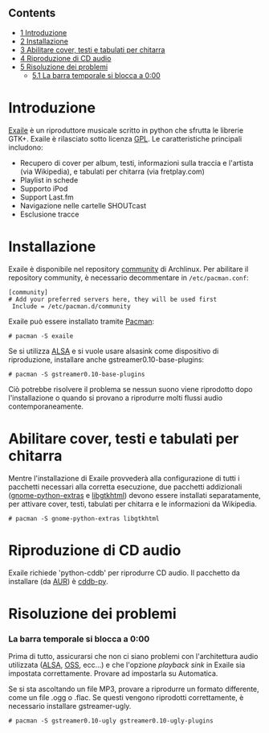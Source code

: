 ## Contents

*   [1 Introduzione](#Introduzione)
*   [2 Installazione](#Installazione)
*   [3 Abilitare cover, testi e tabulati per chitarra](#Abilitare_cover.2C_testi_e_tabulati_per_chitarra)
*   [4 Riproduzione di CD audio](#Riproduzione_di_CD_audio)
*   [5 Risoluzione dei problemi](#Risoluzione_dei_problemi)
    *   [5.1 La barra temporale si blocca a 0:00](#La_barra_temporale_si_blocca_a_0:00)

# Introduzione

[Exaile](http://www.exaile.org/) è un riproduttore musicale scritto in python che sfrutta le librerie GTK+. Exaile è rilasciato sotto licenza [GPL](http://www.gnu.org/copyleft/gpl.html). Le caratteristiche principali includono:

*   Recupero di cover per album, testi, informazioni sulla traccia e l'artista (via Wikipedia), e tabulati per chitarra (via fretplay.com)
*   Playlist in schede
*   Supporto iPod
*   Support Last.fm
*   Navigazione nelle cartelle SHOUTcast
*   Esclusione tracce

# Installazione

Exaile è disponibile nel repository [community](/index.php/Official_repositories "Official repositories") di Archlinux. Per abilitare il repository community, è necessario decommentare in `/etc/pacman.conf`:

```
[community]
# Add your preferred servers here, they will be used first
 Include = /etc/pacman.d/community

```

Exaile può essere installato tramite [Pacman](/index.php/Pacman "Pacman"):

```
# pacman -S exaile

```

Se si utilizza [ALSA](/index.php/ALSA "ALSA") e si vuole usare alsasink come dispositivo di riproduzione, installare anche gstreamer0.10-base-plugins:

```
# pacman -S gstreamer0.10-base-plugins

```

Ciò potrebbe risolvere il problema se nessun suono viene riprodotto dopo l'installazione o quando si provano a riprodurre molti flussi audio contemporaneamente.

# Abilitare cover, testi e tabulati per chitarra

Mentre l'installazione di Exaile provvederà alla configurazione di tutti i pacchetti necessari alla corretta esecuzione, due pacchetti addizionali ([gnome-python-extras](https://www.archlinux.org/packages/search/?q=gnome-python-extras) e [libgtkhtml](https://www.archlinux.org/packages/search/?q=libgtkhtml)) devono essere installati separatamente, per attivare cover, testi, tabulati per chitarra e le informazioni da Wikipedia.

```
# pacman -S gnome-python-extras libgtkhtml

```

# Riproduzione di CD audio

Exaile richiede 'python-cddb' per riprodurre CD audio. Il pacchetto da installare (da [AUR](/index.php/AUR "AUR")) è [cddb-py](https://aur.archlinux.org/packages.php?do_Details=1&ID=3717&O=0&L=0&C=0&K=cddb&SB=n&SO=a&PP=25&do_MyPackages=0&do_Orphans=0&SeB=ndcddb-py/).

# Risoluzione dei problemi

### La barra temporale si blocca a 0:00

Prima di tutto, assicurarsi che non ci siano problemi con l'architettura audio utilizzata ([ALSA](/index.php/ALSA "ALSA"), [OSS](/index.php/OSS "OSS"), ecc...) e che l'opzione _playback sink_ in Exaile sia impostata correttamente. Provare ad impostarla su Automatica.

Se si sta ascoltando un file MP3, provare a riprodurre un formato differente, come un file .ogg o .flac. Se questi vengono riprodotti correttamente, è necessario installare gstreamer-ugly.

```
# pacman -S gstreamer0.10-ugly gstreamer0.10-ugly-plugins

```
